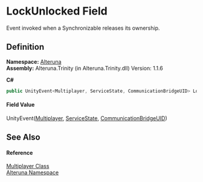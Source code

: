 # LockUnlocked Field


Event invoked when a Synchronizable releases its ownership.



## Definition
**Namespace:** <a href="N_Alteruna">Alteruna</a>  
**Assembly:** Alteruna.Trinity (in Alteruna.Trinity.dll) Version: 1.1.6

**C#**
``` C#
public UnityEvent<Multiplayer, ServiceState, CommunicationBridgeUID> LockUnlocked
```



#### Field Value
UnityEvent(<a href="T_Alteruna_Multiplayer">Multiplayer</a>, <a href="T_Alteruna_ServiceState">ServiceState</a>, <a href="T_Alteruna_CommunicationBridgeUID">CommunicationBridgeUID</a>)

## See Also


#### Reference
<a href="T_Alteruna_Multiplayer">Multiplayer Class</a>  
<a href="N_Alteruna">Alteruna Namespace</a>  
